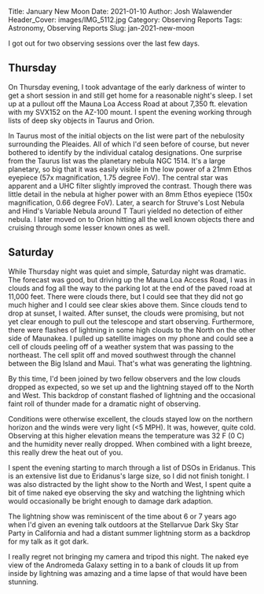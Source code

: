 Title: January New Moon
Date: 2021-01-10
Author: Josh Walawender
Header_Cover: images/IMG_5112.jpg
Category: Observing Reports
Tags: Astronomy, Observing Reports
Slug: jan-2021-new-moon

I got out for two observing sessions over the last few days.  

## Thursday

On Thursday evening, I took advantage of the early darkness of winter to get a short session in and still get home for a reasonable night's sleep.  I set up at a pullout off the Mauna Loa Access Road at about 7,350 ft. elevation with my SVX152 on the AZ-100 mount.  I spent the evening working through lists of deep sky objects in Taurus and Orion.

In Taurus most of the initial objects on the list were part of the nebulosity surrounding the Pleaides.  All of which I'd seen before of course, but never bothered to identify by the individual catalog designations.  One surprise from the Taurus list was the planetary nebula NGC 1514.  It's a large planetary, so big that it was easily visible in the low power of a 21mm Ethos eyepiece (57x magnification, 1.75 degree FoV).  The central star was apparent and a UHC filter slightly improved the contrast.  Though there was little detail in the nebula at higher power with an 8mm Ethos eyepiece (150x magnification, 0.66 degree FoV).  Later, a search for Struve's Lost Nebula and Hind's Variable Nebula around T Tauri yielded no detection of either nebula.  I later moved on to Orion hitting all the well known objects there and cruising through some lesser known ones as well.

## Saturday

While Thursday night was quiet and simple, Saturday night was dramatic.  The forecast was good, but driving up the Mauna Loa Access Road, I was in clouds and fog all the way to the parking lot at the end of the paved road at 11,000 feet.  There were clouds there, but I could see that they did not go much higher and I could see clear skies above them.  Since clouds tend to drop at sunset, I waited.  After sunset, the clouds were promising, but not yet clear enough to pull out the telescope and start observing.  Furthermore, there were flashes of lightning in some high clouds to the North on the other side of Maunakea.  I pulled up satellite images on my phone and could see a cell of clouds peeling off of a weather system that was passing to the northeast.  The cell split off and moved southwest through the channel between the Big Island and Maui.  That's what was generating the lightning.

By this time, I'd been joined by two fellow observers and the low clouds dropped as expected, so we set up and the lightning stayed off to the North and West.  This backdrop of constant flashed of lightning and the occasional faint roll of thunder made for a dramatic night of observing.

Conditions were otherwise excellent, the clouds stayed low on the northern horizon and the winds were very light (<5 MPH).  It was, however, quite cold.  Observing at this higher elevation means the temperature was 32 F (0 C) and the humidity never really dropped.  When combined with a light breeze, this really drew the heat out of you.

I spent the evening starting to march through a list of DSOs in Eridanus. This is an extensive list due to Eridanus's large size, so I did not finish tonight.  I was also distracted by the light show to the North and West, I spent quite a bit of time naked eye observing the sky and watching the lightning which would occasionally be bright enough to damage dark adaption.

The lightning show was reminiscent of the time about 6 or 7 years ago when I'd given an evening talk outdoors at the Stellarvue Dark Sky Star Party in California and had a distant summer lightning storm as a backdrop for my talk as it got dark.

I really regret not bringing my camera and tripod this night.  The naked eye view of the Andromeda Galaxy setting in to a bank of clouds lit up from inside by lightning was amazing and a time lapse of that would have been stunning.
